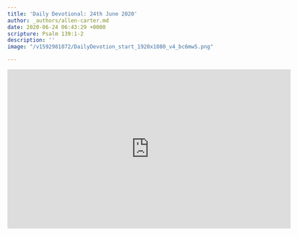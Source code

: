 ```yaml
---
title: 'Daily Devotional: 24th June 2020'
author: _authors/allen-carter.md
date: 2020-06-24 06:43:29 +0000
scripture: Psalm 139:1-2
description: ''
image: "/v1592981072/DailyDevotion_start_1920x1080_v4_bc6mw5.png"

---
```

<iframe src="https://player.vimeo.com/video/431955287" width="640" height="360" frameborder="0" allow="autoplay; fullscreen" allowfullscreen></iframe>